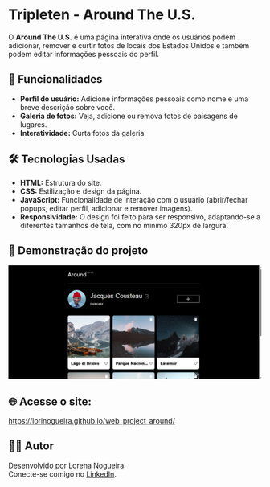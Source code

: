 # Tripleten - Around The U.S.

O **Around The U.S.** é uma página interativa onde os usuários podem adicionar, remover e curtir fotos de locais dos Estados Unidos e também podem editar informações pessoais do perfil.

## 🚀 Funcionalidades

- **Perfil do usuário:** Adicione informações pessoais como nome e uma breve descrição sobre você.
- **Galeria de fotos:** Veja, adicione ou remova fotos de paisagens de lugares.
- **Interatividade:** Curta fotos da galeria.

## 🛠️ Tecnologias Usadas

- **HTML:** Estrutura do site.
- **CSS:** Estilização e design da página.
- **JavaScript:** Funcionalidade de interação com o usuário (abrir/fechar popups, editar perfil, adicionar e remover imagens).
- **Responsividade:** O design foi feito para ser responsivo, adaptando-se a diferentes tamanhos de tela, com no mínimo 320px de largura.

## 📸 Demonstração do projeto

![Preview da página](./images/captura-de-tela.png)

## 🌐 Acesse o site:

https://lorinogueira.github.io/web_project_around/

## 👩‍💻 Autor

Desenvolvido por [Lorena Nogueira](https://github.com/lorinogueira).  
Conecte-se comigo no [LinkedIn](https://www.linkedin.com/in/lorenamendes0/).
